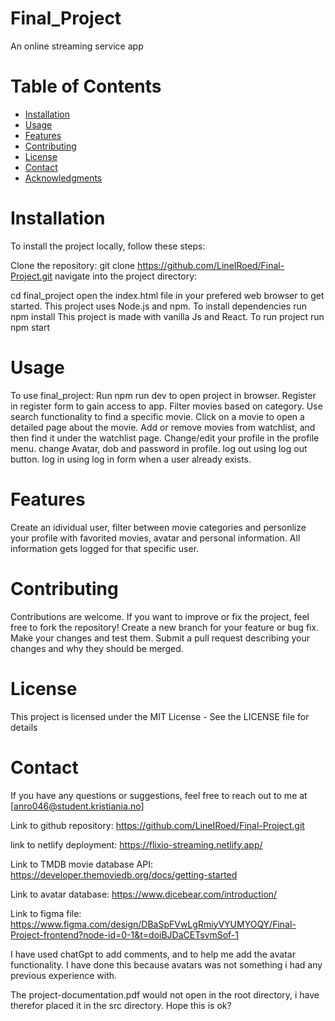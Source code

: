 # Final_Project
An online streaming service app

# Table of Contents
- [Installation](#installation)
- [Usage](#usage)
- [Features](#features)
- [Contributing](#contributing)
- [License](#license)
- [Contact](#contact)
- [Acknowledgments](#acknowledgments)

# Installation
To install the project locally, follow these steps:

Clone the repository:
git clone https://github.com/LineIRoed/Final-Project.git
navigate into the project directory:

cd final_project
open the index.html file in your prefered web browser to get started.
This project uses Node.js and npm.
To install dependencies run npm install
This project is made with vanilla Js and React.
To run project run npm start

# Usage
To use final_project:
Run npm run dev to open project in browser.
Register in register form to gain access to app.
Filter movies based on category.
Use search functionality to find a specific movie.
Click on a movie to open a detailed page about the movie.
Add or remove movies from watchlist, and then find it under the watchlist page.
Change/edit your profile in the profile menu.
change Avatar, dob and password in profile.
log out using log out button.
log in using log in form when a user already exists.

# Features
Create an idividual user, filter between movie categories and personlize your profile with favorited movies, avatar and personal information. All information gets logged for that specific user.

# Contributing
Contributions are welcome. If you want to improve or fix the project, feel free to fork the repository!
Create a new branch for your feature or bug fix.
Make your changes and test them.
Submit a pull request describing your changes and why they should be merged.

# License
This project is licensed under the MIT License - See the LICENSE file for details

<!-- This project is not licensed -->

# Contact
If you have any questions or suggestions, feel free to reach out to me at [anro046@student.kristiania.no]


Link to github repository: https://github.com/LineIRoed/Final-Project.git

link to netlify deployment: https://flixio-streaming.netlify.app/

Link to TMDB movie database API: https://developer.themoviedb.org/docs/getting-started

Link to avatar database: https://www.dicebear.com/introduction/

Link to figma file: https://www.figma.com/design/DBaSpFVwLgRmiyVYUMYOQY/Final-Project-frontend?node-id=0-1&t=doiBJDaCETsvmSof-1


I have used chatGpt to add comments, and to help me add the avatar functionality. I have done this because avatars was not something i had any previous experience with.

The project-documentation.pdf would not open in the root directory, i have therefor placed it in the src directory. Hope this is ok?